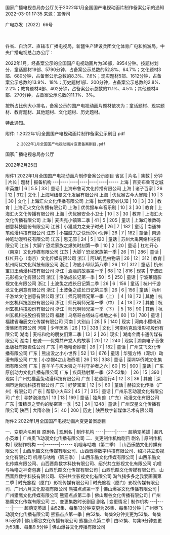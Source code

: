 国家广播电视总局办公厅关于2022年1月全国国产电视动画片制作备案公示的通知
2022-03-01 17:35 	来源：宣传司 	
  

广电办发〔2022〕66号

　　

各省、自治区、直辖市广播电视局，新疆生产建设兵团文化体育广电和旅游局，中央广播电视总台办公厅：

2022年1月，经备案公示的全国国产电视动画片为36部，8954分钟。按题材划分，童话题材19部、5790分钟，占备案公示总数的52.8%、64.7%；文化题材3部、680分钟，占备案公示总数的8.3%、7.6%；现实题材5部、1612分钟，占备案公示总数的13.9%、18%；历史题材1部、200分钟，占备案公示总数的2.8%、2.2%；教育题材4部、402分钟，占备案公示总数的11.1%、4.5%；其他题材4部、270分钟，占备案公示总数的11.1%、3%。

按所占比例大小排名，备案公示的国产电视动画片题材依次为：童话题材、现实题材、教育题材、其他题材、文化题材、历史题材。

特此通知。


附件: 1.2022年1月全国国产电视动画片制作备案公示剧目.pdf

         2.2022年1月全国国产电视动画片变更备案剧目.pdf



国家广播电视总局办公厅                

2022年2月25日            








附件1
2022年1月全国国产电视动画片制作备案公示剧目
省区 | 片名 | 集数 | 分钟 | 片长 | 题材 | 报备机构
---|----|----|----|----|----|-----
上海 | 百变布鲁可之城市英雄1 | 6 | 5.5 | 33 | 童话 | 上海布鲁可文化传播有限公司
上海 | 诸子百家 | 26 | 12 | 312 | 文化 | 上海阿纽曼文化发展有限公司
上海 | 优优猴古今大冒险 | 10 | 3 | 30 | 文化 | 上海汇火文化传播有限公司
上海 | 优优猴奇妙认知 | 10 | 3 | 30 | 教育 | 上海汇火文化传播有限公司
上海 | 优优猴车车音乐剧 | 10 | 3 | 30 | 教育 | 上海汇火文化传播有限公司
上海 | 优优猴安全小卫士 | 10 | 3 | 30 | 教育 | 上海汇火文化传播有限公司
上海 | 麦杰克小镇第二季 | 41 | 5 | 205 | 童话 | 上海幻维数码创意科技股份有限公司
江苏 | 小猫威力之亲子时光 | 26 | 7 | 182 | 童话 | 南通神笔动漫科技有限公司
江苏 | 小猫威力之快乐的小伙伴 | 26 | 7 | 182 | 童话 | 南通神笔动漫科技有限公司
江苏 | 思无邪 | 24 | 5 | 120 | 童话 | 苏州大禹网络科技有限公司
江苏 | 大脚丫恐龙家族之爆笑时刻第一季 | 10 | 2 | 20 | 童话 | 杠杠开心（南京）文化传媒有限公司
江苏 | 大脚丫恐龙家族第一季 | 26 | 11 | 286 | 童话 | 杠杠开心（南京）文化传媒有限公司
浙江 | 阿U的昆虫物语 | 26 | 12 | 312 | 教育 | 杭州阿优文化科技有限公司
浙江 | 海底小纵队第八季 | 26 | 12 | 312 | 童话 | 杭州宝贝王动漫科技有限公司
浙江 | 涵涵的故事第一季 | 68 | 12 | 816 | 现实 | 宁波匠元影视文化有限公司
浙江 | 洛洛成长记第一季 | 50 | 5 | 250 | 童话 | 宁波莱禧影视文化有限公司
浙江 | 土波兔之成长日记第二季 | 26 | 6 | 156 | 童话 | 杭州千游龙文化创意有限公司
浙江 | 土波兔之成长日记第三季 | 26 | 6 | 156 | 童话 | 杭州千游龙文化创意有限公司
浙江 | 师兄啊师兄第一季（上） | 4 | 18 | 72 | 其他 | 杭州玄机科技股份有限公司
浙江 | 师兄啊师兄第一季（中） | 4 | 18 | 72 | 其他 | 杭州玄机科技股份有限公司
浙江 | 师兄啊师兄第一季（下） | 5 | 18 | 90 | 其他 | 杭州玄机科技股份有限公司
福建 | 乌塔哥白塔妹与福地之书 | 60 | 13 | 780 | 童话 | 福建省瀚辰文化传媒有限公司
河南 | 大别山 | 28 | 5 | 140 | 现实 | 河南小樱桃动漫集团有限公司
河南 | 少年医圣 | 26 | 13 | 338 | 文化 | 河南约克动漫影视股份有限公司
湖南 | 麦咭和他的朋友们第二季 | 13 | 2 | 26 | 现实 | 湖南金鹰卡通传媒有限公司
湖南 | 忠诚——优秀共产党人的故事 | 20 | 12 | 240 | 现实 | 湖南电子音像出版社有限责任公司
广东 | 呼噜噜奇妙夜 | 26 | 7 | 182 | 童话 | 广州艾飞文化传播有限公司
广东 | 熊出没之小小世界 | 52 | 13 | 676 | 童话 | 华强方特（深圳）动漫有限公司
广东 | 小凉帽4之山海奇境 | 26 | 13 | 338 | 童话 | 深圳华侨城文化集团有限公司
广东 | 喜羊羊与灰太狼之羊村守护者之六 | 60 | 15 | 900 | 童话 | 广东原创动力文化传播有限公司
广东 | 疾风劲射第一季（27-52集） | 26 | 15 | 390 | 现实 | 广州虹猫蓝兔动漫科技有限公司
广东 | 花语程行4 | 12 | 3 | 36 | 其他 | 深圳市迷你玩科技有限公司
广东 | 好梦宝宝 | 12 | 5 | 60 | 童话 | 赫拉文化传播（广州）有限公司
广东 | 帮帮小火车2 | 45 | 7 | 315 | 童话 | 广州乐艺动漫文化有限公司
广东 | 寻梦泡泡岛1 | 13 | 13 | 169 | 童话 | 独角兽（广东）动漫文化有限公司
广东 | 蛋精灵之契约的秘密第一季 | 52 | 24 | 1248 | 童话 | 广州汉星文化传播有限公司
陕西 | 大隋帝陵 | 5 | 40 | 200 | 历史 | 陕西数字新媒体艺术有限公司




附件2
2022年1月全国国产电视动画片变更备案剧目

一、变更片名剧目
原剧名 | 现剧名 | 制作机构
----|-----|-----
超萌宠英雄 | 超凡小英雄 | 广州奥飞动漫文化传播有限公司
二、变更制作机构剧目
剧名 | 原制作机构 | 现制作机构
---|-------|------
叽哩与咕噜（第二季） | 山西乐酷文化传媒有限公司 | 山西乐酷文化传媒有限公司、山西晋鼎数字科技有限公司、绍兴共立影视文化有限公司
叽哩与咕噜（第三季） | 山西乐酷文化传媒有限公司 | 山西乐酷文化传媒有限公司、山西晋鼎数字科技有限公司、绍兴共立影视文化有限公司
叽哩与咕噜之神奇包裹 | 山西乐酷文化传媒有限公司 | 山西乐酷文化传媒有限公司、山西晋鼎数字科技有限公司、绍兴共立影视文化有限公司
淘气猪多多之我爱画画第二季 | 时光旅程（厦门）影视传媒有限公司 | 时光旅程（厦门）影视传媒有限公司、广州六月文化影视有限公司
熊猫点点第一季 | 佛山爆谷文化传播有限公司 | 广州猎鹰文化传媒有限公司
熊猫点点第二季 | 佛山爆谷文化传播有限公司 | 广州猎鹰文化传媒有限公司
三、变更集数时长剧目
剧名 | 变更情况 | 制作机构
---|------|-----
超萌宠英雄 | 由52集、每集13分钟变更为26集、每集13分钟 | 广州奥飞动漫文化传播有限公司
熊猫点点第一季 | 由52集、每集9分钟变更为53集、每集9.5分钟 | 佛山爆谷文化传播有限公司
熊猫点点第二季 | 由52集、每集9分钟变更为53集、每集9.5分钟 | 佛山爆谷文化传播有限公司
